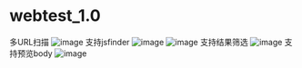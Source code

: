 # webtest_1.0
多URL扫描
![image](https://github.com/nzpz/webtest_1.0/assets/82017102/e2724be2-e165-43cb-9a3c-cf326ed3a11e)
支持jsfinder
![image](https://github.com/nzpz/webtest_1.0/assets/82017102/b02d7462-bb6a-4196-aa0c-e307702650cb)
![image](https://github.com/nzpz/webtest_1.0/assets/82017102/696743b7-11ac-4b07-9d65-75c656340277)
支持结果筛选
![image](https://github.com/nzpz/webtest_1.0/assets/82017102/34199b5d-19a5-44d1-9c2e-48b1b76f7eb4)
支持预览body
![image](https://github.com/nzpz/webtest_1.0/assets/82017102/9ec6ae82-acb2-4ec9-ad3b-1576967c0570)


